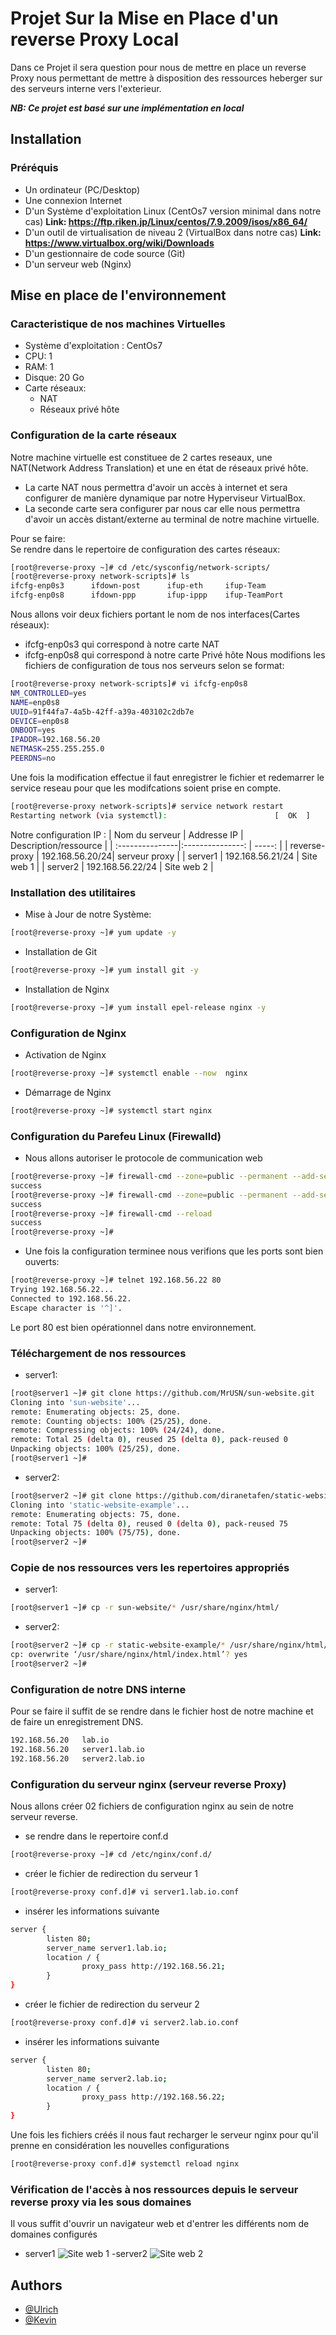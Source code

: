 
# Projet Sur la Mise en Place d'un reverse Proxy Local

Dans ce Projet il sera question pour nous de mettre en place un reverse Proxy
nous permettant de mettre à disposition des ressources heberger sur des serveurs interne
vers l'exterieur.

***NB: Ce projet est basé sur une implémentation en local***



## Installation
### Préréquis

- Un ordinateur (PC/Desktop)
- Une connexion Internet
- D'un Système d'exploitation Linux (CentOs7 version minimal dans notre cas)
**Link: https://ftp.riken.jp/Linux/centos/7.9.2009/isos/x86_64/**
- D'un outil de virtualisation de niveau 2 (VirtualBox dans notre cas)
**Link: https://www.virtualbox.org/wiki/Downloads**
- D'un gestionnaire de code source (Git)
- D'un serveur web (Nginx)

## Mise en place de l'environnement
### Caracteristique de nos machines Virtuelles
- Système d'exploitation : CentOs7 
- CPU: 1
- RAM: 1
- Disque: 20 Go
- Carte réseaux:
    + NAT 
    + Réseaux privé hôte
### Configuration de la carte réseaux
Notre machine virtuelle est constituee de 2 cartes reseaux, une NAT(Network Address Translation) et une en état de réseaux privé hôte.
- La carte NAT nous permettra d'avoir un accès à internet et sera configurer de manière dynamique par notre Hyperviseur VirtualBox.
- La seconde carte sera configurer par nous car elle nous permettra d'avoir un accès distant/externe au terminal de notre machine virtuelle.

Pour se faire: \
Se rendre dans le repertoire de configuration des cartes réseaux:

```bash
[root@reverse-proxy ~]# cd /etc/sysconfig/network-scripts/
[root@reverse-proxy network-scripts]# ls
ifcfg-enp0s3      ifdown-post      ifup-eth     ifup-Team
ifcfg-enp0s8      ifdown-ppp       ifup-ippp    ifup-TeamPort
```
Nous allons voir deux fichiers portant le nom de nos interfaces(Cartes réseaux):
- ifcfg-enp0s3 qui correspond à notre carte NAT
- ifcfg-enp0s8 qui correspond à notre carte Privé hôte
Nous modifions les fichiers de configuration de tous nos serveurs selon se format:
```bash
[root@reverse-proxy network-scripts]# vi ifcfg-enp0s8
NM_CONTROLLED=yes
NAME=enp0s8
UUID=91f44fa7-4a5b-42ff-a39a-403102c2db7e
DEVICE=enp0s8
ONBOOT=yes
IPADDR=192.168.56.20
NETMASK=255.255.255.0
PEERDNS=no
```
Une fois la modification effectue il faut enregistrer le fichier et redemarrer le service reseau pour que les modifcations soient prise en compte.
```bash
[root@reverse-proxy network-scripts]# service network restart
Restarting network (via systemctl):                        [  OK  ]
```
Notre configuration IP :
| Nom du serveur  | Addresse IP       | Description/ressource |
| :---------------|:---------------:  | -----:                |
| reverse-proxy   |   192.168.56.20/24|  serveur proxy        |
| server1         | 192.168.56.21/24  |   Site web 1          |
| server2         | 192.168.56.22/24  |    Site web 2         |

### Installation des utilitaires

- Mise à Jour de notre Système:
```bash
[root@reverse-proxy ~]# yum update -y
```
- Installation de Git
```bash
[root@reverse-proxy ~]# yum install git -y
```
- Installation de Nginx
```bash
[root@reverse-proxy ~]# yum install epel-release nginx -y
```
### Configuration de Nginx
- Activation de Nginx
```bash
[root@reverse-proxy ~]# systemctl enable --now  nginx
```
- Démarrage de Nginx
```bash
[root@reverse-proxy ~]# systemctl start nginx
```
### Configuration du Parefeu Linux (Firewalld)
- Nous allons autoriser le protocole de communication web
```bash
[root@reverse-proxy ~]# firewall-cmd --zone=public --permanent --add-service=http
success
[root@reverse-proxy ~]# firewall-cmd --zone=public --permanent --add-service=https
success
[root@reverse-proxy ~]# firewall-cmd --reload
success
[root@reverse-proxy ~]#
```
- Une fois la configuration terminee nous verifions que les ports sont bien ouverts:
```bash
[root@reverse-proxy ~]# telnet 192.168.56.22 80
Trying 192.168.56.22...
Connected to 192.168.56.22.
Escape character is '^]'.
```
Le port 80 est bien opérationnel dans notre environnement.

### Téléchargement de nos ressources
- server1:
```bash
[root@server1 ~]# git clone https://github.com/MrUSN/sun-website.git
Cloning into 'sun-website'...
remote: Enumerating objects: 25, done.
remote: Counting objects: 100% (25/25), done.
remote: Compressing objects: 100% (24/24), done.
remote: Total 25 (delta 0), reused 25 (delta 0), pack-reused 0
Unpacking objects: 100% (25/25), done.
[root@server1 ~]#
```
- server2:
```bash
[root@server2 ~]# git clone https://github.com/diranetafen/static-website-example.git
Cloning into 'static-website-example'...
remote: Enumerating objects: 75, done.
remote: Total 75 (delta 0), reused 0 (delta 0), pack-reused 75
Unpacking objects: 100% (75/75), done.
[root@server2 ~]#
```
### Copie de nos ressources vers les repertoires appropriés 
- server1:
```bash
[root@server1 ~]# cp -r sun-website/* /usr/share/nginx/html/
```
- server2:
```bash
[root@server2 ~]# cp -r static-website-example/* /usr/share/nginx/html/
cp: overwrite ‘/usr/share/nginx/html/index.html’? yes
[root@server2 ~]#
```
### Configuration de notre DNS  interne
Pour se faire il suffit de se rendre dans le fichier host de notre machine 
et de faire un enregistrement DNS.
```bash
192.168.56.20	lab.io
192.168.56.20	server1.lab.io
192.168.56.20	server2.lab.io
```
### Configuration du serveur nginx (serveur reverse Proxy)
Nous allons créer 02 fichiers de configuration nginx au sein de notre serveur reverse.
- se rendre dans le repertoire conf.d 
```bash
[root@reverse-proxy ~]# cd /etc/nginx/conf.d/
```
- créer le fichier de redirection du serveur 1
```bash
[root@reverse-proxy conf.d]# vi server1.lab.io.conf
```
- insérer les informations suivante
```bash
server {
        listen 80;
        server_name server1.lab.io;
        location / {
                proxy_pass http://192.168.56.21;
        }
}
```
- créer le fichier de redirection du serveur 2
```bash
[root@reverse-proxy conf.d]# vi server2.lab.io.conf
```
- insérer les informations suivante
```bash
server {
        listen 80;
        server_name server2.lab.io;
        location / {
                proxy_pass http://192.168.56.22;
        }
}
```
Une fois les fichiers créés il nous faut recharger le serveur nginx pour qu'il prenne en considération les nouvelles configurations
```bash
[root@reverse-proxy conf.d]# systemctl reload nginx
```

### Vérification de l'accès à nos ressources depuis le serveur reverse proxy via les sous domaines
Il vous suffit d'ouvrir un navigateur web et d'entrer les différents nom de domaines configurés
- server1
![Site web 1](/images/server1.png)
-server2
![Site web 2](/images/server2.png)





## Authors

- [@Ulrich](https://www.github.com/ulrichnoumsi)
- [@Kevin](https://github.com/kev-skywalker)


